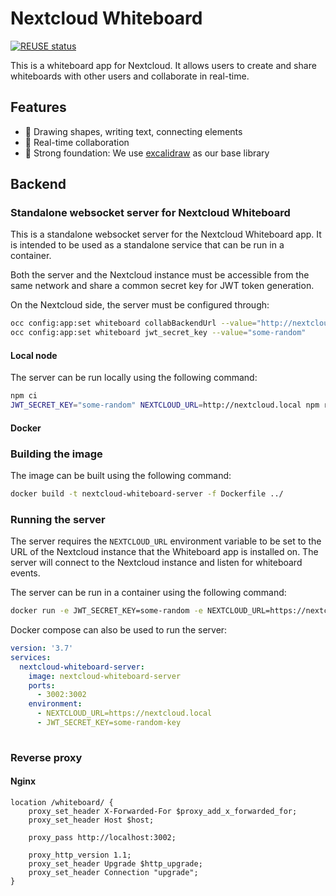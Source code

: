 <!--
  - SPDX-FileCopyrightText: 2024 Nextcloud GmbH and Nextcloud contributors
  - SPDX-License-Identifier: AGPL-3.0-or-later
-->

# Nextcloud Whiteboard

[![REUSE status](https://api.reuse.software/badge/github.com/nextcloud/whiteboard)](https://api.reuse.software/info/github.com/nextcloud/whiteboard)

This is a whiteboard app for Nextcloud. It allows users to create and share whiteboards with other users and collaborate in real-time.

## Features

- 🎨 Drawing shapes, writing text, connecting elements
- 📝 Real-time collaboration
- 💪 Strong foundation: We use [excalidraw](https://github.com/excalidraw/excalidraw) as our base library

## Backend

### Standalone websocket server for Nextcloud Whiteboard

This is a standalone websocket server for the Nextcloud Whiteboard app. It is intended to be used as a standalone service that can be run in a container.

Both the server and the Nextcloud instance must be accessible from the same network and share a common secret key for JWT token generation.

On the Nextcloud side, the server must be configured through:

```bash
occ config:app:set whiteboard collabBackendUrl --value="http://nextcloud.local:3002"
occ config:app:set whiteboard jwt_secret_key --value="some-random"
```

#### Local node

The server can be run locally using the following command:

```bash
npm ci
JWT_SECRET_KEY="some-random" NEXTCLOUD_URL=http://nextcloud.local npm run server:start
```

#### Docker

### Building the image

The image can be built using the following command:

```bash
docker build -t nextcloud-whiteboard-server -f Dockerfile ../
```

### Running the server

The server requires the `NEXTCLOUD_URL` environment variable to be set to the URL of the Nextcloud instance that the Whiteboard app is installed on. The server will connect to the Nextcloud instance and listen for whiteboard events.

The server can be run in a container using the following command:

```bash
docker run -e JWT_SECRET_KEY=some-random -e NEXTCLOUD_URL=https://nextcloud.local --rm nextcloud-whiteboard-server
```

Docker compose can also be used to run the server:

```yaml
version: '3.7'
services:
  nextcloud-whiteboard-server:
    image: nextcloud-whiteboard-server
    ports:
      - 3002:3002
    environment:
      - NEXTCLOUD_URL=https://nextcloud.local
      - JWT_SECRET_KEY=some-random-key
      
```

### Reverse proxy

#### Nginx

```
location /whiteboard/ {
	proxy_set_header X-Forwarded-For $proxy_add_x_forwarded_for;
	proxy_set_header Host $host;
	
	proxy_pass http://localhost:3002;
	
	proxy_http_version 1.1;
	proxy_set_header Upgrade $http_upgrade;
	proxy_set_header Connection "upgrade";
}
```
